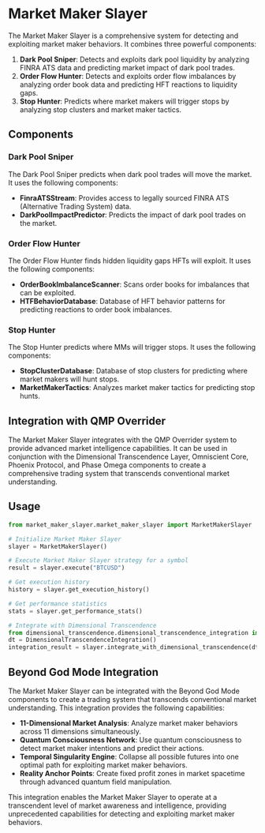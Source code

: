 # Market Maker Slayer

The Market Maker Slayer is a comprehensive system for detecting and exploiting market maker behaviors. It combines three powerful components:

1. **Dark Pool Sniper**: Detects and exploits dark pool liquidity by analyzing FINRA ATS data and predicting market impact of dark pool trades.
2. **Order Flow Hunter**: Detects and exploits order flow imbalances by analyzing order book data and predicting HFT reactions to liquidity gaps.
3. **Stop Hunter**: Predicts where market makers will trigger stops by analyzing stop clusters and market maker tactics.

## Components

### Dark Pool Sniper

The Dark Pool Sniper predicts when dark pool trades will move the market. It uses the following components:

- **FinraATSStream**: Provides access to legally sourced FINRA ATS (Alternative Trading System) data.
- **DarkPoolImpactPredictor**: Predicts the impact of dark pool trades on the market.

### Order Flow Hunter

The Order Flow Hunter finds hidden liquidity gaps HFTs will exploit. It uses the following components:

- **OrderBookImbalanceScanner**: Scans order books for imbalances that can be exploited.
- **HTFBehaviorDatabase**: Database of HFT behavior patterns for predicting reactions to order book imbalances.

### Stop Hunter

The Stop Hunter predicts where MMs will trigger stops. It uses the following components:

- **StopClusterDatabase**: Database of stop clusters for predicting where market makers will hunt stops.
- **MarketMakerTactics**: Analyzes market maker tactics for predicting stop hunts.

## Integration with QMP Overrider

The Market Maker Slayer integrates with the QMP Overrider system to provide advanced market intelligence capabilities. It can be used in conjunction with the Dimensional Transcendence Layer, Omniscient Core, Phoenix Protocol, and Phase Omega components to create a comprehensive trading system that transcends conventional market understanding.

## Usage

```python
from market_maker_slayer.market_maker_slayer import MarketMakerSlayer

# Initialize Market Maker Slayer
slayer = MarketMakerSlayer()

# Execute Market Maker Slayer strategy for a symbol
result = slayer.execute("BTCUSD")

# Get execution history
history = slayer.get_execution_history()

# Get performance statistics
stats = slayer.get_performance_stats()

# Integrate with Dimensional Transcendence
from dimensional_transcendence.dimensional_transcendence_integration import DimensionalTranscendenceIntegration
dt = DimensionalTranscendenceIntegration()
integration_result = slayer.integrate_with_dimensional_transcendence(dt)
```

## Beyond God Mode Integration

The Market Maker Slayer can be integrated with the Beyond God Mode components to create a trading system that transcends conventional market understanding. This integration provides the following capabilities:

- **11-Dimensional Market Analysis**: Analyze market maker behaviors across 11 dimensions simultaneously.
- **Quantum Consciousness Network**: Use quantum consciousness to detect market maker intentions and predict their actions.
- **Temporal Singularity Engine**: Collapse all possible futures into one optimal path for exploiting market maker behaviors.
- **Reality Anchor Points**: Create fixed profit zones in market spacetime through advanced quantum field manipulation.

This integration enables the Market Maker Slayer to operate at a transcendent level of market awareness and intelligence, providing unprecedented capabilities for detecting and exploiting market maker behaviors.
